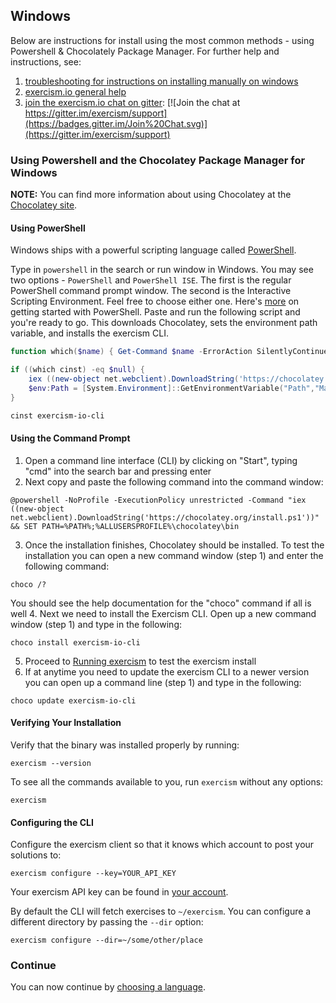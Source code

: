 
## Windows 

Below are instructions for install using the most common methods - using Powershell & Chocolately Package Manager. For further help and instructions, see:
1. [troubleshooting for instructions on installing manually on windows](#troubleshooting)
2. [exercism.io general help](http://exercism.io/help)
3. [join the exercism.io chat on gitter](https://gitter.im/exercism/support): [![Join the chat at https://gitter.im/exercism/support](https://badges.gitter.im/Join%20Chat.svg)](https://gitter.im/exercism/support)


### Using Powershell and the Chocolatey Package Manager for Windows <a name="chocolatey"></a>  
**NOTE:** You can find more information about using Chocolatey at the [Chocolatey site](https://chocolatey.org/).

#### Using PowerShell 
Windows ships with a powerful scripting language called [PowerShell](https://en.wikipedia.org/wiki/Windows_PowerShell).

Type in `powershell` in the search or run window in Windows. You may see two options - `PowerShell` and `PowerShell ISE`. The first is the regular PowerShell command prompt window. The second is the Interactive Scripting Environment. Feel free to choose either one. Here's [more](http://www.powershellpro.com/powershell-tutorial-introduction/tutorial-windows-powershell-console/) on getting started with PowerShell. Paste and run the following script and you're ready to go. This downloads Chocolatey, sets the environment path variable, and installs the exercism CLI.

```powershell
function which($name) { Get-Command $name -ErrorAction SilentlyContinue | Select-Object Definition }

if ((which cinst) -eq $null) {
    iex ((new-object net.webclient).DownloadString('https://chocolatey.org/install.ps1'))
    $env:Path = [System.Environment]::GetEnvironmentVariable("Path","Machine") + ";" + [System.Environment]::GetEnvironmentVariable("Path","User")
}

cinst exercism-io-cli
```

#### Using the Command Prompt 
1. Open a command line interface (CLI) by clicking on "Start", typing "cmd" into the search bar and pressing enter
2. Next copy and paste the following command into the command window:
```
@powershell -NoProfile -ExecutionPolicy unrestricted -Command "iex ((new-object net.webclient).DownloadString('https://chocolatey.org/install.ps1'))" && SET PATH=%PATH%;%ALLUSERSPROFILE%\chocolatey\bin
```
3. Once the installation finishes, Chocolatey should be installed. To test the installation you can open a new command window (step 1) and enter the following command:
```
choco /?
```
You should see the help documentation for the "choco" command if all is well
4. Next we need to install the Exercism CLI.  Open up a new command window (step 1) and type in the following:
```
choco install exercism-io-cli
```
5. Proceed to [Running exercism](#run-exercism) to test the exercism install
6. If at anytime you need to update the exercism CLI to a newer version you can open up a command line (step 1) and type in the following:
```
choco update exercism-io-cli
```

#### Verifying Your Installation 
Verify that the binary was installed properly by running:

```
exercism --version
```

To see all the commands available to you, run `exercism` without any options:

```
exercism
```

#### Configuring the CLI 

Configure the exercism client so that it knows which account to post your solutions to:

```
exercism configure --key=YOUR_API_KEY
```

Your exercism API key can be found in [your account](/account/key).

By default the CLI will fetch exercises to `~/exercism`.
You can configure a different directory by passing the `--dir` option:

```
exercism configure --dir=~/some/other/place
```
### Continue 
You can now continue by [choosing a language](http://exercism.io/languages).